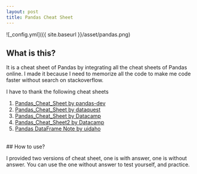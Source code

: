 ```yaml
---
layout: post
title: Pandas Cheat Sheet
---
```


![_config.yml]({{ site.baseurl }}/asset/pandas.png)

## What is this?
It is a cheat sheet of Pandas by integrating all the cheat sheets of Pandas online. I made it because I need to memorize all the code to make me code faster without search on stackoverflow.

I have to thank the following cheat sheets
1. [Pandas_Cheat_Sheet by pandas-dev](https://github.com/pandas-dev/pandas/blob/master/doc/cheatsheet/Pandas_Cheat_Sheet.pdf)
2. [Pandas_Cheat_Sheet by dataquest](https://www.dataquest.io/blog/large_files/pandas-cheat-sheet.pdf)
3. [Pandas_Cheat_Sheet by Datacamp](https://s3.amazonaws.com/assets.datacamp.com/blog_assets/PandasPythonForDataScience.pdf)
4. [Pandas_Cheat_Sheet2 by Datacamp](https://s3.amazonaws.com/assets.datacamp.com/blog_assets/Python_Pandas_Cheat_Sheet_2.pdf)
5. [Pandas DataFrame Note by uidaho](http://www.webpages.uidaho.edu/~stevel/504/Pandas%20DataFrame%20Notes.pdf)

<br>
## How to use?

I provided two versions of cheat sheet, one is with answer, one is without answer. You can use the one without answer to test yourself, and practice.




